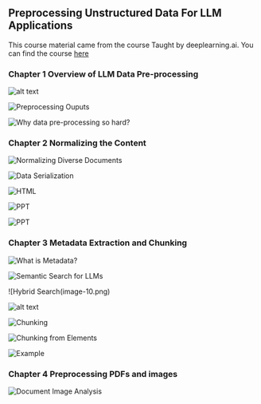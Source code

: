 ## Preprocessing Unstructured Data For LLM Applications

This course material came from the course Taught by deeplearning.ai. You can find the course [here](https://learn.deeplearning.ai/courses/preprocessing-unstructured-data-for-llm-applications/)

### Chapter 1 Overview of LLM Data Pre-processing

![alt text](image.png)

![Preprocessing Ouputs](image-1.png)

![Why data pre-processing so hard?](image-2.png)

### Chapter 2 Normalizing the Content

![Normalizing Diverse Documents](image-3.png)

![Data Serialization](image-4.png)

![HTML](image-5.png)

![PPT](image-6.png)

![PPT](image-7.png)

### Chapter 3 Metadata Extraction and Chunking

![What is Metadata?](image-8.png)

![Semantic Search for LLMs](image-9.png)

![Hybrid Search(image-10.png)

![alt text](image-11.png)

![Chunking](image-12.png)

![Chunking from Elements](image-13.png)

![Example](image-14.png)

### Chapter 4 Preprocessing PDFs and images

![Document Image Analysis](image-15.png)
